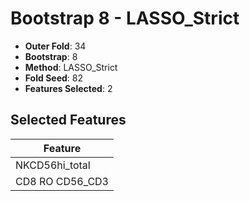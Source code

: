# Bootstrap 8 - LASSO_Strict

- **Outer Fold**: 34
- **Bootstrap**: 8
- **Method**: LASSO_Strict
- **Fold Seed**: 82
- **Features Selected**: 2

## Selected Features

| Feature |
|---------|
| NKCD56hi_total |
| CD8 RO CD56_CD3 |
